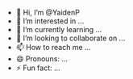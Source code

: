 - 👋 Hi, I’m @YaidenP
- 👀 I’m interested in ...
- 🌱 I’m currently learning ...
- 💞️ I’m looking to collaborate on ...
- 📫 How to reach me ...
- 😄 Pronouns: ...
- ⚡ Fun fact: ...

<!---
YaidenP/YaidenP is a ✨ special ✨ repository because its `README.md` (this file) appears on your GitHub profile.
You can click the Preview link to take a look at your changes.
--->
